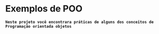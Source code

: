 # **Exemplos de POO**

**`Neste projeto você encontrara práticas de alguns dos conceitos de Programação orientada objetos`**
